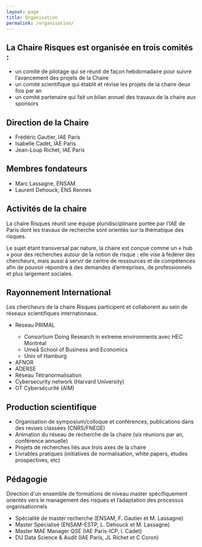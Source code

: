 ```yaml
---
layout: page
title: Organisation
permalink: /organisation/
---
```


## La Chaire Risques est organisée en trois comités :

<ul>
    <li>
        un comité de pilotage qui se réunit de façon hebdomadaire pour suivre l’avancement des projets de la Chaire
    </li>
    <li>
        un comité scientifique qui établit et révise les projets de la chaire deux fois par an
    </li>
    <li>
        un comité partenaire qui fait un bilan annuel des travaux de la chaire aux sponsors
    </li>
</ul>

## Direction de la Chaire
<ul>
    <li>Frédéric Gautier, IAE Paris</li>
    <li>Isabelle Cadet, IAE Paris</li>
    <li>Jean-Loup Richet, IAE Paris</li>
</ul>

## Membres fondateurs
<ul>
    <li>Marc Lassagne, ENSAM</li> 
    <li>Laurent Dehouck, ENS Rennes</li>
</ul>

## Activités de la chaire
La chaire Risques réunit une équipe pluridisciplinaire portée par l’IAE de Paris dont les travaux de recherche sont orientés sur la thématique des risques. 

Le sujet étant transversal par nature, la chaire est conçue comme un « hub » pour des recherches autour de la notion de risque : elle vise à fédérer des chercheurs, mais aussi à servir de centre de ressources et de compétences afin de pouvoir répondre à des demandes d’entreprises, de professionnels et plus largement sociales.

## Rayonnement International
Les chercheurs de la chaire Risques participent et collaborent au sein de réseaux scientifiques internationaux.
<ul>
    <li>Réseau PRIMAL</li>
        <ul>
            <li>Consortium Doing Research in extreme environments avec HEC Montréal</li>
            <li>Umeå School of Business and Economics</li>
            <li>Univ of Hamburg</li>
        </ul>
    <li>AFNOR</li> 
    <li>ADERSE</li> 
    <li>Réseau Tétranormalisation</li>
    <li>Cybersecurity network (Harvard University)</li>
    <li>GT Cybersécurité (AIM)</li>
</ul>

## Production scientifique
<ul>
    <li>Organisation de symposium/colloque et conférences, publications dans des revues classées (CNRS/FNEGE)</li>
    <li>Animation du réseau de recherche de la chaire (six réunions par an, conférence annuelle)</li>
    <li>Projets de recherches liés aux trois axes de la chaire</li>
    <li>Livrables pratiques (initiatives de normalisation, white papers, études prospectives, etc)</li>
</ul>

## Pédagogie
Direction d'un ensemble de formations de niveau master spécifiquement orientés vers le management des risques et l’adaptation des processus organisationnels
<ul>
    <li>Spécialité de master recherche (ENSAM, F. Gautier et M. Lassagne)</li>
    <li>Master Spécialisé (ENSAM-ESTP, L. Dehouck et M. Lassagne)</li>
    <li>Master MAE Manager QSE (IAE Paris-ICP, I. Cadet)</li>
    <li>DU Data Science & Audit (IAE Paris, JL Richet et C Coron)</li>
</ul>
